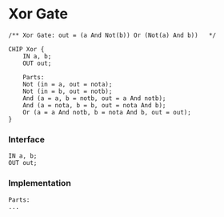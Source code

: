 # Xor Gate

```
/** Xor Gate: out = (a And Not(b)) Or (Not(a) And b))   */

CHIP Xor {
    IN a, b;
    OUT out;

    Parts:
    Not (in = a, out = nota);
    Not (in = b, out = notb);
    And (a = a, b = notb, out = a And notb);
    And (a = nota, b = b, out = nota And b);
    Or (a = a And notb, b = nota And b, out = out);
}
```

### Interface

```
IN a, b;
OUT out;
```

### Implementation

```
Parts:
...
```